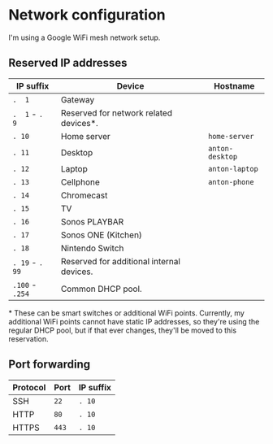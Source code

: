 # Network configuration

I'm using a Google WiFi mesh network setup.


## Reserved IP addresses

| IP suffix       | Device                                    | Hostname        |
| --------------- | ----------------------------------------- | --------------- |
| `.  1`          | Gateway                                   |
| `.  1` - `.  9` | Reserved for network related devices*.    |
| `. 10`          | Home server                               | `home-server`   |
| `. 11`          | Desktop                                   | `anton-desktop` |
| `. 12`          | Laptop                                    | `anton-laptop`  |
| `. 13`          | Cellphone                                 | `anton-phone`   |
| `. 14`          | Chromecast                                |
| `. 15`          | TV                                        |
| `. 16`          | Sonos PLAYBAR                             |
| `. 17`          | Sonos ONE (Kitchen)                       |
| `. 18`          | Nintendo Switch                           |
| `. 19` - `. 99` | Reserved for additional internal devices. |
| `.100` - `.254` | Common DHCP pool.                         |

\* These can be smart switches or additional WiFi points. Currently, my additional WiFi points cannot have static IP addresses, so they're using the regular DHCP pool, but if that ever changes, they'll be moved to this reservation.


## Port forwarding

| Protocol | Port  | IP suffix |
| -------- | ----- | --------- |
| SSH      | `22`  | `. 10`    |
| HTTP     | `80`  | `. 10`    |
| HTTPS    | `443` | `. 10`    |
